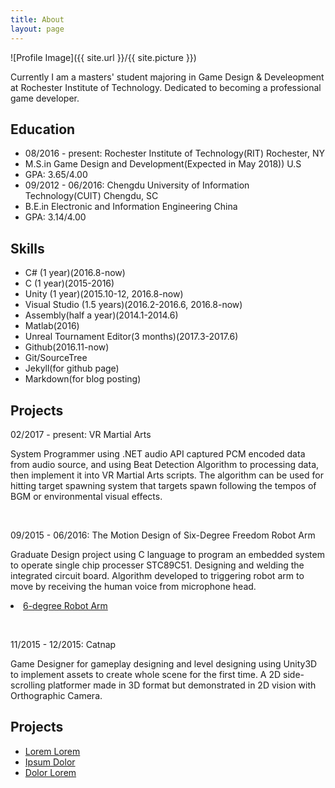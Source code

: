 ```yaml
---
title: About
layout: page
---
```

![Profile Image]({{ site.url }}/{{ site.picture }})

<p>Currently I am a masters' student majoring in Game Design & Develeopment at Rochester Institute of Technology. Dedicated to becoming a professional game developer. </p>

<h2>Education</h2>
<ul class="education-list">
	<li>08/2016 - present: Rochester Institute of Technology(RIT)                    Rochester, NY</li>
	<li>                  M.S.in Game Design and Development(Expected in May 2018))  U.S          </li>
	<li>                  GPA: 3.65/4.00          </li>
	<li>09/2012 - 06/2016: Chengdu University of Information Technology(CUIT)        Chengdu,  SC</li>
	<li>                  B.E.in Electronic and Information Engineering              China          </li>
	<li>                  GPA: 3.14/4.00          </li>
</ul>

<h2>Skills</h2>

<ul class="skill-list">
	<li>C# (1 year)(2016.8-now)</li>
	<li>C (1 year)(2015-2016)</li>
	<li>Unity (1 year)(2015.10-12, 2016.8-now)</li>
	<li>Visual Studio (1.5 years)(2016.2-2016.6, 2016.8-now)</li>
	<li>Assembly(half a year)(2014.1-2014.6)</li>
	<li>Matlab(2016)</li>
	<li>Unreal Tournament Editor(3 months)(2017.3-2017.6)</li>
	<li>Github(2016.11-now)</li>
	<li>Git/SourceTree</li>
	<li>Jekyll(for github page)</li>
	<li>Markdown(for blog posting)</li>		
	
</ul>
<h2>Projects</h2>

<p>02/2017 - present:	VR Martial Arts </p>
<p>System Programmer using .NET audio API captured PCM encoded data from audio source, and using Beat Detection Algorithm to processing data, then implement it into VR Martial Arts scripts. The algorithm can be used for hitting target spawning system that targets spawn following the tempos of BGM or environmental visual effects. </p>

<p><br /></p>
<p>09/2015 - 06/2016:	The Motion Design of Six-Degree Freedom Robot Arm </p>
<p>Graduate Design project using C language to program an embedded system to operate single chip processer STC89C51. Designing and welding the integrated circuit board. Algorithm developed to triggering robot arm to move by receiving the human voice from microphone head. </p>
<li><a href="https://youtu.be/P91Bkuq6pZ8/">6-degree Robot Arm </a></li>
<p><br /></p>
<p>11/2015 - 12/2015:	Catnap </p>
<p>Game Designer for gameplay designing and level designing using Unity3D to implement assets to create whole scene for the first time. A 2D side-scrolling platformer made in 3D format but demonstrated in 2D vision with Orthographic Camera. </p>
	

<h2>Projects</h2>
<ul>
	<li><a href="https://github.com/">Lorem Lorem</a></li>
	<li><a href="https://github.com/">Ipsum Dolor</a></li>
	<li><a href="https://github.com/">Dolor Lorem</a></li>
</ul>
